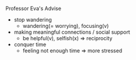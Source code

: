 
Professor Eva's Advise
- stop wandering
	- wandering(= worrying), focusing(v)
- making meaningful connections / social support
	- be helpful(v), selfish(x) => reciprocity
- conquer time
	- feeling not enough time => more stressed